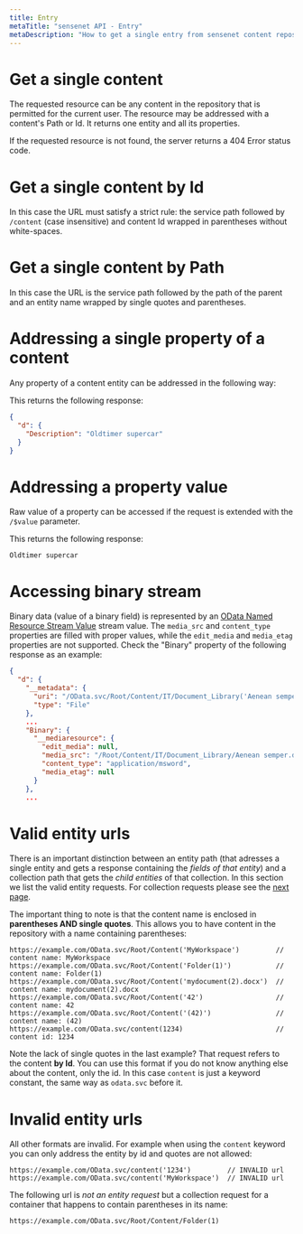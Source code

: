```yaml
---
title: Entry
metaTitle: "sensenet API - Entry"
metaDescription: "How to get a single entry from sensenet content repository"
---
```


# Get a single content

The requested resource can be any content in the repository that is permitted for the current user. The resource may be addressed with a content's Path or Id. It returns one entity and all its properties.

If the requested resource is not found, the server returns a 404 Error status code.

# Get a single content by Id

In this case the URL must satisfy a strict rule: the service path followed by `/content` (case insensitive) and content Id wrapped in parentheses without white-spaces.

<tab category="basic-concepts" article="entry" example="byId" />

# Get a single content by Path

In this case the URL is the service path followed by the path of the parent and an entity name wrapped by single quotes and parentheses.

<tab category="basic-concepts" article="entry" example="byPath" />

# Addressing a single property of a content

Any property of a content entity can be addressed in the following way:

<tab category="basic-concepts" article="entry" example="property" />

This returns the following response:

```json
{
  "d": {
    "Description": "Oldtimer supercar"
  }
}
```

# Addressing a property value

Raw value of a property can be accessed if the request is extended with the `/$value` parameter.

<tab category="basic-concepts" article="entry" example="propertyValue" />

This returns the following response:

```Oldtimer supercar```

# Accessing binary stream

Binary data (value of a binary field) is represented by an [OData Named Resource Stream Value](https://www.odata.org/documentation/odata-version-3-0/json-verbose-format/) stream value. The `media_src` and `content_type` properties are filled with proper values, while the `edit_media` and `media_etag` properties are not supported. Check the "Binary" property of the following response as an example:

```json
{
  "d": {
    "__metadata": {
      "uri": "/OData.svc/Root/Content/IT/Document_Library('Aenean semper.doc')",
      "type": "File"
    },
    ...
    "Binary": {
      "__mediaresource": {
        "edit_media": null,
        "media_src": "/Root/Content/IT/Document_Library/Aenean semper.doc",
        "content_type": "application/msword",
        "media_etag": null
      }
    },
    ...
```

# Valid entity urls
There is an important distinction between an entity path (that adresses a single entity and gets a response containing the _fields of that entity_) and a collection path that gets the _child entities_ of that collection. In this section we list the valid entity requests. For collection requests please see the [next page](/api-docs/basic-concepts/02-collection).


The important thing to note is that the content name is enclosed in **parentheses AND single quotes**. This allows you to have content in the repository with a name containing parentheses:

```
https://example.com/OData.svc/Root/Content('MyWorkspace')         // content name: MyWorkspace
https://example.com/OData.svc/Root/Content('Folder(1)')           // content name: Folder(1)
https://example.com/OData.svc/Root/Content('mydocument(2).docx')  // content name: mydocument(2).docx
https://example.com/OData.svc/Root/Content('42')                  // content name: 42
https://example.com/OData.svc/Root/Content('(42)')                // content name: (42)
https://example.com/OData.svc/content(1234)                       // content id: 1234
```

Note the lack of single quotes in the last example? That request refers to the content **by Id**. You can use this format if you do not know anything else about the content, only the id. In this case ``content`` is just a keyword constant, the same way as ``odata.svc`` before it.

# Invalid entity urls
All other formats are invalid. For example when using the ``content`` keyword you can only address the entity by id and quotes are not allowed:

```
https://example.com/OData.svc/content('1234')         // INVALID url
https://example.com/OData.svc/content('MyWorkspace')  // INVALID url
```

The following url is _not an entity request_ but a collection request for a container that happens to contain parentheses in its name:

```
https://example.com/OData.svc/Root/Content/Folder(1)
```
